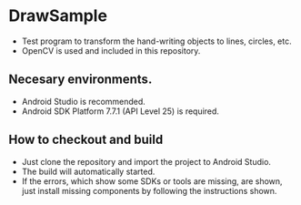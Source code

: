 # DrawSample
- Test program to transform the hand-writing objects to lines, circles, etc.
- OpenCV is used and included in this repository.

## Necesary environments.
- Android Studio is recommended.
- Android SDK Platform 7.7.1 (API Level 25) is required.

## How to checkout and build
- Just clone the repository and import the project to Android Studio.
- The build will automatically started.
- If the errors, which show some SDKs or tools are missing, are shown, just install missing components by following the instructions shown.


